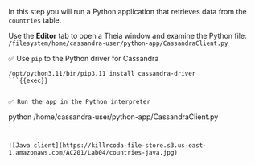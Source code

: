 In this step you will run a Python application that retrieves data from the `countries` table.

Use the **Editor** tab to open a Theia window and examine the Python file: `/filesystem/home/cassandra-user/python-app/CassandraClient.py`

✅ Use `pip` to the Python driver for Cassandra
```
/opt/python3.11/bin/pip3.11 install cassandra-driver
```{{exec}}


✅ Run the app in the Python interpreter
```
python /home/cassandra-user/python-app/CassandraClient.py
```{{exec}}


![Java client](https://killrcoda-file-store.s3.us-east-1.amazonaws.com/AC201/Lab04/countries-java.jpg)